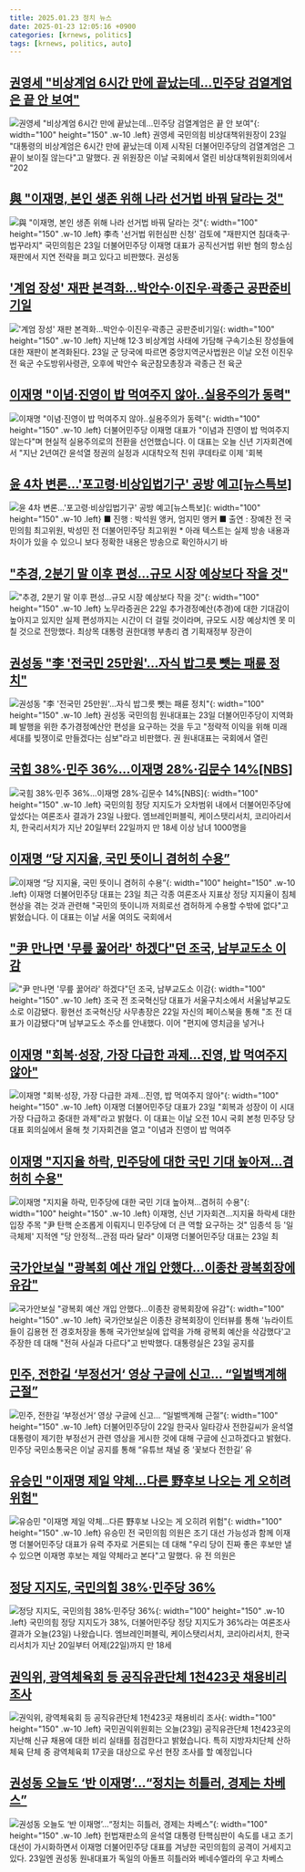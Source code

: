 ```yaml
---
title: 2025.01.23 정치 뉴스
date: 2025-01-23 12:05:16 +0900
categories: [krnews, politics]
tags: [krnews, politics, auto]
---
```

## [권영세 "비상계엄 6시간 만에 끝났는데…민주당 검열계엄은 끝 안 보여"](https://n.news.naver.com/mnews/article/029/0002931484)

![권영세 "비상계엄 6시간 만에 끝났는데…민주당 검열계엄은 끝 안 보여"](https://mimgnews.pstatic.net/image/origin/029/2025/01/23/2931484.jpg?type=nf220_150){: width="100" height="150" .w-10 .left}
권영세 국민의힘 비상대책위원장이 23일 "대통령의 비상계엄은 6시간 만에 끝났는데 이제 시작된 더불어민주당의 검열계엄은 그 끝이 보이질 않는다"고 말했다. 권 위원장은 이날 국회에서 열린 비상대책위원회의에서 "202

## [與 "이재명, 본인 생존 위해 나라 선거법 바꿔 달라는 것"](https://n.news.naver.com/mnews/article/001/0015176541)

![與 "이재명, 본인 생존 위해 나라 선거법 바꿔 달라는 것"](https://mimgnews.pstatic.net/image/origin/001/2025/01/23/15176541.jpg?type=nf220_150){: width="100" height="150" .w-10 .left}
李측 '선거법 위헌심판 신청' 검토에 "재판지연 침대축구·법꾸라지" 국민의힘은 23일 더불어민주당 이재명 대표가 공직선거법 위반 혐의 항소심 재판에서 지연 전략을 펴고 있다고 비판했다. 권성동

## ['계엄 장성' 재판 본격화…박안수·이진우·곽종근 공판준비기일](https://n.news.naver.com/mnews/article/421/0008038679)

!['계엄 장성' 재판 본격화…박안수·이진우·곽종근 공판준비기일](https://mimgnews.pstatic.net/image/origin/421/2025/01/23/8038679.jpg?type=nf220_150){: width="100" height="150" .w-10 .left}
지난해 12·3 비상계엄 사태에 가담해 구속기소된 장성들에 대한 재판이 본격화된다. 23일 군 당국에 따르면 중앙지역군사법원은 이날 오전 이진우 전 육군 수도방위사령관, 오후에 박안수 육군참모총장과 곽종근 전 육군

## [이재명 "이념·진영이 밥 먹여주지 않아‥실용주의가 동력"](https://n.news.naver.com/mnews/article/214/0001401812)

![이재명 "이념·진영이 밥 먹여주지 않아‥실용주의가 동력"](https://mimgnews.pstatic.net/image/origin/214/2025/01/23/1401812.jpg?type=nf220_150){: width="100" height="150" .w-10 .left}
더불어민주당 이재명 대표가 "이념과 진영이 밥 먹여주지 않는다"며 현실적 실용주의로의 전환을 선언했습니다. 이 대표는 오늘 신년 기자회견에서 "지난 2년여간 윤석열 정권의 실정과 시대착오적 친위 쿠데타로 이제 '회복

## [윤 4차 변론...'포고령·비상입법기구' 공방 예고[뉴스특보]](https://n.news.naver.com/mnews/article/052/0002144633)

![윤 4차 변론...'포고령·비상입법기구' 공방 예고[뉴스특보]](https://mimgnews.pstatic.net/image/origin/052/2025/01/23/2144633.jpg?type=nf220_150){: width="100" height="150" .w-10 .left}
■ 진행 : 박석원 앵커, 엄지민 앵커 ■ 출연 : 장예찬 전 국민의힘 최고위원, 박성민 전 더불어민주당 최고위원 * 아래 텍스트는 실제 방송 내용과 차이가 있을 수 있으니 보다 정확한 내용은 방송으로 확인하시기 바

## ["추경, 2분기 말 이후 편성…규모 시장 예상보다 작을 것"](https://n.news.naver.com/mnews/article/018/0005929934)

!["추경, 2분기 말 이후 편성…규모 시장 예상보다 작을 것"](https://mimgnews.pstatic.net/image/origin/018/2025/01/22/5929934.jpg?type=nf220_150){: width="100" height="150" .w-10 .left}
노무라증권은 22일 추가경정예산(추경)에 대한 기대감이 높아지고 있지만 실제 편성까지는 시간이 더 걸릴 것이라며, 규모도 시장 예상치엔 못 미칠 것으로 전망했다. 최상목 대통령 권한대행 부총리 겸 기획재정부 장관이

## [권성동 "李 '전국민 25만원'…자식 밥그릇 뺏는 패륜 정치"](https://n.news.naver.com/mnews/article/011/0004443296)

![권성동 "李 '전국민 25만원'…자식 밥그릇 뺏는 패륜 정치"](https://mimgnews.pstatic.net/image/origin/011/2025/01/23/4443296.jpg?type=nf220_150){: width="100" height="150" .w-10 .left}
권성동 국민의힘 원내대표는 23일 더불어민주당이 지역화폐 발행을 위한 추가경정예산안 편성을 요구하는 것을 두고 "정략적 이익을 위해 미래 세대를 빚쟁이로 만들겠다는 심보"라고 비판했다. 권 원내대표는 국회에서 열린

## [국힘 38%·민주 36%…이재명 28%·김문수 14%[NBS]](https://n.news.naver.com/mnews/article/023/0003884273)

![국힘 38%·민주 36%…이재명 28%·김문수 14%[NBS]](https://mimgnews.pstatic.net/image/origin/023/2025/01/23/3884273.jpg?type=nf220_150){: width="100" height="150" .w-10 .left}
국민의힘 정당 지지도가 오차범위 내에서 더불어민주당에 앞섰다는 여론조사 결과가 23일 나왔다. 엠브레인퍼블릭, 케이스탯리서치, 코리아리서치, 한국리서치가 지난 20일부터 22일까지 만 18세 이상 남녀 1000명을

## [이재명 “당 지지율, 국민 뜻이니 겸허히 수용”](https://n.news.naver.com/mnews/article/449/0000297705)

![이재명 “당 지지율, 국민 뜻이니 겸허히 수용”](https://mimgnews.pstatic.net/image/origin/449/2025/01/23/297705.jpg?type=nf220_150){: width="100" height="150" .w-10 .left}
이재명 더불어민주당 대표는 23일 최근 각종 여론조사 지표상 정당 지지율이 침체 현상을 겪는 것과 관련해 "국민의 뜻이니까 저희로선 겸허하게 수용할 수밖에 없다"고 밝혔습니다. 이 대표는 이날 서울 여의도 국회에서

## ["尹 만나면 '무릎 꿇어라' 하겠다"던 조국, 남부교도소 이감](https://n.news.naver.com/mnews/article/025/0003416761)

!["尹 만나면 '무릎 꿇어라' 하겠다"던 조국, 남부교도소 이감](https://mimgnews.pstatic.net/image/origin/025/2025/01/23/3416761.jpg?type=nf220_150){: width="100" height="150" .w-10 .left}
조국 전 조국혁신당 대표가 서울구치소에서 서울남부교도소로 이감됐다. 황현선 조국혁신당 사무총장은 22일 자신의 페이스북을 통해 "조 전 대표가 이감됐다"며 남부교도소 주소를 안내했다. 이어 "편지에 영치금을 넣거나

## [이재명 "회복·성장, 가장 다급한 과제…진영, 밥 먹여주지 않아"](https://n.news.naver.com/mnews/article/008/0005145093)

![이재명 "회복·성장, 가장 다급한 과제…진영, 밥 먹여주지 않아"](https://mimgnews.pstatic.net/image/origin/008/2025/01/23/5145093.jpg?type=nf220_150){: width="100" height="150" .w-10 .left}
이재명 더불어민주당 대표가 23일 "회복과 성장이 이 시대 가장 다급하고 중대한 과제"라고 밝혔다. 이 대표는 이날 오전 10시 국회 본청 민주당 당대표 회의실에서 올해 첫 기자회견을 열고 "이념과 진영이 밥 먹여주

## [이재명 "지지율 하락, 민주당에 대한 국민 기대 높아져…겸허히 수용"](https://n.news.naver.com/mnews/article/586/0000096091)

![이재명 "지지율 하락, 민주당에 대한 국민 기대 높아져…겸허히 수용"](https://mimgnews.pstatic.net/image/origin/586/2025/01/23/96091.jpg?type=nf220_150){: width="100" height="150" .w-10 .left}
이재명, 신년 기자회견…지지율 하락세 대한 입장 주목 "尹 탄핵 순조롭게 이뤄지니 민주당에 더 큰 역할 요구하는 것" 임종석 등 '일극체제' 지적엔 "당 안정적…관점 따라 달라" 이재명 더불어민주당 대표는 23일 최

## [국가안보실 "광복회 예산 개입 안했다…이종찬 광복회장에 유감"](https://n.news.naver.com/mnews/article/119/0002916973)

![국가안보실 "광복회 예산 개입 안했다…이종찬 광복회장에 유감"](https://mimgnews.pstatic.net/image/origin/119/2025/01/23/2916973.jpg?type=nf220_150){: width="100" height="150" .w-10 .left}
국가안보실은 이종찬 광복회장이 인터뷰를 통해 '뉴라이트들이 김용현 전 경호처장을 통해 국가안보실에 압력을 가해 광복회 예산을 삭감했다'고 주장한 데 대해 "전혀 사실과 다르다"고 반박했다. 대통령실은 23일 공지를

## [민주, 전한길 ‘부정선거‘ 영상 구글에 신고… “일벌백계해 근절”](https://n.news.naver.com/mnews/article/366/0001049048)

![민주, 전한길 ‘부정선거‘ 영상 구글에 신고… “일벌백계해 근절”](https://mimgnews.pstatic.net/image/origin/366/2025/01/22/1049048.jpg?type=nf220_150){: width="100" height="150" .w-10 .left}
더불어민주당이 22일 한국사 일타강사 전한길씨가 윤석열 대통령이 제기한 부정선거 관련 영상을 게시한 것에 대해 구글에 신고하겠다고 밝혔다. 민주당 국민소통국은 이날 공지를 통해 “유튜브 채널 중 ‘꽃보다 전한길’ 유

## [유승민 "이재명 제일 약체…다른 野후보 나오는 게 오히려 위험"](https://n.news.naver.com/mnews/article/025/0003416746)

![유승민 "이재명 제일 약체…다른 野후보 나오는 게 오히려 위험"](https://mimgnews.pstatic.net/image/origin/025/2025/01/23/3416746.jpg?type=nf220_150){: width="100" height="150" .w-10 .left}
유승민 전 국민의힘 의원은 조기 대선 가능성과 함께 이재명 더불어민주당 대표가 유력 주자로 거론되는 데 대해 "우리 당이 진짜 좋은 후보만 낼 수 있으면 이재명 후보는 제일 약체라고 본다"고 말했다. 유 전 의원은

## [정당 지지도, 국민의힘 38%·민주당 36%](https://n.news.naver.com/mnews/article/057/0001868365)

![정당 지지도, 국민의힘 38%·민주당 36%](https://mimgnews.pstatic.net/image/origin/057/2025/01/23/1868365.jpg?type=nf220_150){: width="100" height="150" .w-10 .left}
국민의힘 정당 지지도가 38%, 더불어민주당 정당 지지도가 36%라는 여론조사 결과가 오늘(23일) 나왔습니다. 엠브레인퍼블릭, 케이스탯리서치, 코리아리서치, 한국리서치가 지난 20일부터 어제(22일)까지 만 18세

## [권익위, 광역체육회 등 공직유관단체 1천423곳 채용비리 조사](https://n.news.naver.com/mnews/article/055/0001226141)

![권익위, 광역체육회 등 공직유관단체 1천423곳 채용비리 조사](https://mimgnews.pstatic.net/image/origin/055/2025/01/23/1226141.jpg?type=nf220_150){: width="100" height="150" .w-10 .left}
국민권익위원회는 오늘(23일) 공직유관단체 1천423곳의 지난해 신규 채용에 대한 비리 실태를 점검한다고 밝혔습니다. 특히 지방자치단체 산하 체육 단체 중 광역체육회 17곳을 대상으로 우선 현장 조사를 할 예정입니다

## [권성동 오늘도 ‘반 이재명’…“정치는 히틀러, 경제는 차베스”](https://n.news.naver.com/mnews/article/028/0002728045)

![권성동 오늘도 ‘반 이재명’…“정치는 히틀러, 경제는 차베스”](https://mimgnews.pstatic.net/image/origin/028/2025/01/23/2728045.jpg?type=nf220_150){: width="100" height="150" .w-10 .left}
헌법재판소의 윤석열 대통령 탄핵심판이 속도를 내고 조기대선이 가시화하면서 이재명 더불어민주당 대표를 겨냥한 국민의힘의 공격이 거세지고 있다. 23일엔 권성동 원내대표가 독일의 아돌프 히틀러와 베네수엘라의 우고 차베스

